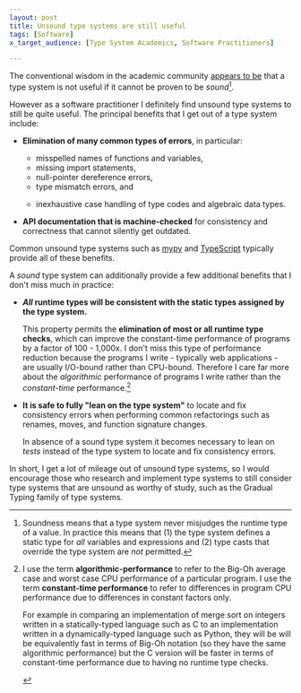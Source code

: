 ```yaml
---
layout: post
title: Unsound type systems are still useful
tags: [Software]
x_target_audience: [Type System Academics, Software Practitioners]

---
```


The conventional wisdom in the academic community [appears to be] that a type system is not useful if it cannot be proven to be *sound*[^sound].

[appears to be]: https://frenchy64.github.io/2018/04/07/unsoundness-in-untyped-types.html

[^sound]: Soundness means that a type system never misjudges the runtime type of a value. In practice this means that (1) the type system defines a static type for *all* variables and expressions and (2) type casts that override the type system are *not* permitted.

However as a software practitioner I definitely find unsound type systems to still be quite useful. The principal benefits that I get out of a type system include:

* **Elimination of many common types of errors**, in particular:

    - misspelled names of functions and variables,
    - missing import statements,
    - null-pointer dereference errors,
    - type mismatch errors, and
    - <p>inexhaustive case handling of type codes and algebraic data types.<p>

* **API documentation that is machine-checked** for consistency and correctness that cannot silently get outdated.

Common unsound type systems such as [mypy] and [TypeScript] typically provide all of these benefits.

A *sound* type system can additionally provide a few additional benefits that I don't miss much in practice:

* **<i>All</i> runtime types will be consistent with the static types assigned by the type system.**

  This property permits the **elimination of most or all runtime type checks**, which can improve the constant-time performance of programs by a factor of 100 - 1,000x. I don't miss this type of performance reduction because the programs I write - typically web applications - are usually I/O-bound rather than CPU-bound. Therefore I care far more about the *algorithmic* performance of programs I write rather than the *constant-time* performance.[^algor-vs-constant-perf]

* **It is safe to fully "lean on the type system"** to locate and fix consistency errors when performing common refactorings such as renames, moves, and function signature changes.

  In absence of a sound type system it becomes necessary to lean on *tests* instead of the type system to locate and fix consistency errors.

In short, I get a lot of mileage out of unsound type systems, so I would encourage those who research and implement type systems to still consider type systems that are unsound as worthy of study, such as the Gradual Typing family of type systems.

[^algor-vs-constant-perf]: <p>I use the term <b>algorithmic-performance</b> to refer to the Big-Oh average case and worst case CPU performance of a particular program. I use the term <b>constant-time performance</b> to refer to differences in program CPU performance due to differences in constant factors only.</p><p>For example in comparing an implementation of merge sort on integers written in a statically-typed language such as C to an implementation written in a dynamically-typed language such as Python, they will be will be equivalently fast in terms of Big-Oh notation (so they have the same algorithmic performance) but the C version will be faster in terms of constant-time performance due to having no runtime type checks.</p>

[mypy]: https://www.infoworld.com/article/3066749/application-development/mypy-improves-static-type-checking-for-big-python-apps.html

[TypeScript]: http://www.typescriptlang.org/